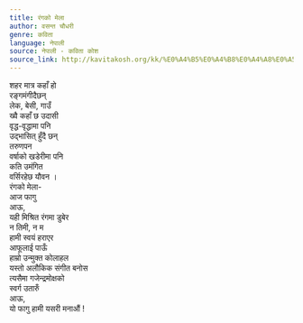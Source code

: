 ```yaml
---
title: रंगको मेला
author: वसन्त चौधरी
genre: कविता
language: नेपाली
source: नेपाली - कविता कोश
source_link: http://kavitakosh.org/kk/%E0%A4%B5%E0%A4%B8%E0%A4%A8%E0%A5%8D%E0%A4%A4_%E0%A4%9A%E0%A5%8C%E0%A4%A7%E0%A4%B0%E0%A5%80
---
```


शहर मात्र कहाँ हो  
रङ्गमंगीदैछन्  
लेक, बेसी, गाउँ  
ख्वै कहाँ छ उदासी  
वृद्ध-वृद्धामा पनि  
उद्भासित् हुँदै छन्  
तरुणपन  
वर्षाको खडेरीमा पनि  
कति उमंगित  
वर्सिरहेछ यौवन ।  
रंगको मेला-  
आज फागु  
आऊ,  
यही मिश्रित रंगमा डुबेर  
न तिमी, न म  
हामी स्वयं हराएर  
आफूलाई पाऊँ  
हाम्रो उन्मुक्त कोलाहल  
यस्तो अलौकिक संगीत बनोस  
त्यसैमा गजेन्द्रमोक्षको  
स्वर्ग उतारुँ  
आऊ,  
यो फागु हामी यसरी मनाऔं !
